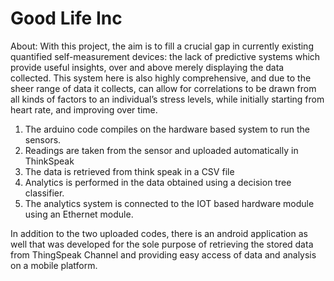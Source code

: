# Good Life Inc

About: With this project, the aim is to fill a crucial gap in currently existing quantified self-measurement devices: the lack of predictive systems which provide useful insights, over and above merely displaying the data collected. This system here is also highly comprehensive, and due to the sheer range of data it collects, can allow for correlations to be drawn from all kinds of factors to an individual’s stress levels, while initially starting from heart rate, and improving over time.
1. The arduino code compiles on the hardware based system to run the sensors.
2. Readings are taken from the sensor and uploaded automatically in ThinkSpeak 
3. The data is retrieved from think speak in a CSV file 
4. Analytics is performed in the data obtained using a decision tree classifier.
5. The analytics system is connected to the IOT based hardware module using an Ethernet module.

In addition to the two uploaded codes, there is an android application as well that was developed for the sole purpose of retrieving the stored data from ThingSpeak Channel and providing easy access of data and analysis on a mobile platform.

